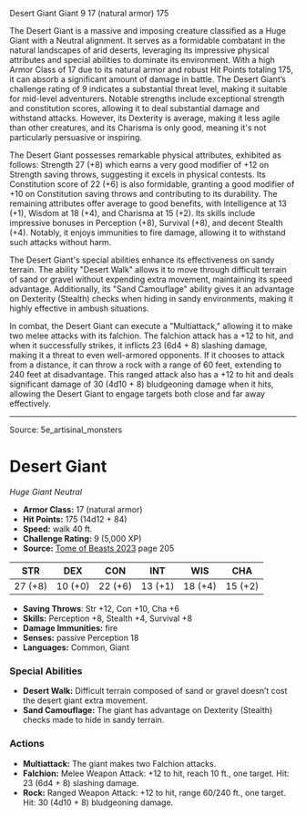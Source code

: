 <MonsterName/>Desert Giant</MonsterName>
<CreatureType/>Giant</CreatureType>
<CR/>9</CR>
<AC/>17 (natural armor)</AC>
<HP/>175</HP>
<summary>The Desert Giant is a massive and imposing creature classified as a Huge Giant with a Neutral alignment. It serves as a formidable combatant in the natural landscapes of arid deserts, leveraging its impressive physical attributes and special abilities to dominate its environment. With a high Armor Class of 17 due to its natural armor and robust Hit Points totaling 175, it can absorb a significant amount of damage in battle. The Desert Giant’s challenge rating of 9 indicates a substantial threat level, making it suitable for mid-level adventurers. Notable strengths include exceptional strength and constitution scores, allowing it to deal substantial damage and withstand attacks. However, its Dexterity is average, making it less agile than other creatures, and its Charisma is only good, meaning it's not particularly persuasive or inspiring.</summary>

<detail>

The Desert Giant possesses remarkable physical attributes, exhibited as follows: Strength 27 (+8) which earns a very good modifier of +12 on Strength saving throws, suggesting it excels in physical contests. Its Constitution score of 22 (+6) is also formidable, granting a good modifier of +10 on Constitution saving throws and contributing to its durability. The remaining attributes offer average to good benefits, with Intelligence at 13 (+1), Wisdom at 18 (+4), and Charisma at 15 (+2). Its skills include impressive bonuses in Perception (+8), Survival (+8), and decent Stealth (+4). Notably, it enjoys immunities to fire damage, allowing it to withstand such attacks without harm.

The Desert Giant's special abilities enhance its effectiveness on sandy terrain. The ability "Desert Walk" allows it to move through difficult terrain of sand or gravel without expending extra movement, maintaining its speed advantage. Additionally, its "Sand Camouflage" ability gives it an advantage on Dexterity (Stealth) checks when hiding in sandy environments, making it highly effective in ambush situations.

In combat, the Desert Giant can execute a "Multiattack," allowing it to make two melee attacks with its falchion. The falchion attack has a +12 to hit, and when it successfully strikes, it inflicts 23 (6d4 + 8) slashing damage, making it a threat to even well-armored opponents. If it chooses to attack from a distance, it can throw a rock with a range of 60 feet, extending to 240 feet at disadvantage. This ranged attack also has a +12 to hit and deals significant damage of 30 (4d10 + 8) bludgeoning damage when it hits, allowing the Desert Giant to engage targets both close and far away effectively.</detail>



---

Source: 5e_artisinal_monsters

# Desert Giant

*Huge* *Giant* *Neutral*

- **Armor Class:** 17 (natural armor)
- **Hit Points:** 175 (14d12 + 84)
- **Speed:** walk 40 ft.
- **Challenge Rating:** 9 (5,000 XP)
- **Source:** [Tome of Beasts 2023](https://koboldpress.com/kpstore/product/tome-of-beasts-1-2023-edition/) page 205

| STR | DEX | CON | INT | WIS | CHA |
| --- | --- | --- | --- | --- | --- |
| 27 (+8) | 10 (+0) | 22 (+6) | 13 (+1) | 18 (+4) | 15 (+2) |

- **Saving Throws**: Str +12, Con +10, Cha +6
- **Skills:** Perception +8, Stealth +4, Survival +8
- **Damage Immunities:** fire
- **Senses:** passive Perception 18
- **Languages:** Common, Giant

### Special Abilities

- **Desert Walk:** Difficult terrain composed of sand or gravel doesn’t cost the desert giant extra movement.
- **Sand Camouflage:** The giant has advantage on Dexterity (Stealth) checks made to hide in sandy terrain.

### Actions

- **Multiattack:** The giant makes two Falchion attacks.
- **Falchion:** Melee Weapon Attack: +12 to hit, reach 10 ft., one target. Hit: 23 (6d4 + 8) slashing damage.
- **Rock:** Ranged Weapon Attack: +12 to hit, range 60/240 ft., one target. Hit: 30 (4d10 + 8) bludgeoning damage.


